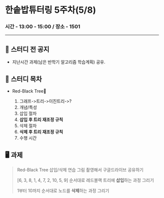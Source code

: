 # 한솥밥튜터링 5주차(5/8)

### 시간 - 13:00 - 15:00 / 장소 - 1501
---

## 🏫 스터디 전 공지
- 지난시간 과제(남은 반학기 알고리즘 학습계획) 공유.

  

## 📖 스터디 목차

- Red-Black Tree🌲

  1. 그래프->트리->이진트리->?
  2. 개념/특성
  3. 삽입 절차
  4. **삽입 후 트리 재조정 규칙**
  5. 삭제 절차
  6. **삭제 후 트리 재조정 규칙**
  7. 수행 시간

  

## 🖥 과제

> Red-Black Tree 삽입/삭제 연습 그림 촬영해서 구글드라이브 공유하기
>
> [6, 3, 8, 1, 4, 7, 2, 10, 5, 9] 순서대로 레드블랙 트리에 **삽입**하는 과정 그리기
>
> 1부터 10까지 순서대로 노드를 **삭제**하는 과정 그리기
